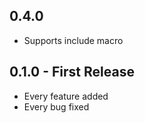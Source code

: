 ## 0.4.0 
* Supports include macro

## 0.1.0 - First Release
* Every feature added
* Every bug fixed
